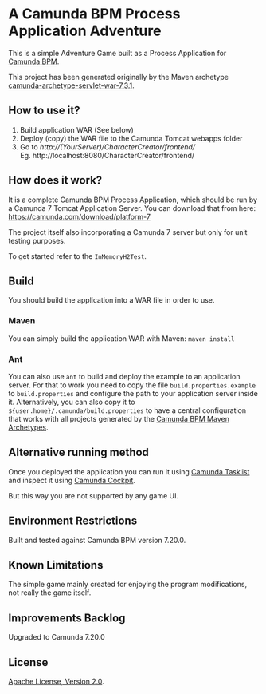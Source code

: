 # A Camunda BPM Process Application Adventure
This is a simple Adventure Game built as a Process Application for [Camunda BPM](http://docs.camunda.org).

This project has been generated originally by the Maven archetype
[camunda-archetype-servlet-war-7.3.1](http://docs.camunda.org/latest/guides/user-guide/#process-applications-maven-project-templates-archetypes).

## How to use it?
1. Build application WAR (See below)
2. Deploy (copy) the WAR file to the Camunda Tomcat webapps folder
3. Go to *http://(YourServer)/CharacterCreator/frontend/*  
   Eg. http://localhost:8080/CharacterCreator/frontend/

## How does it work?
It is a complete Camunda BPM Process Application, which should be run by a Camunda 7 Tomcat Application Server.
You can download that from here: https://camunda.com/download/platform-7

The project itself also incorporating a Camunda 7 server but only for unit testing purposes.

To get started refer to the `InMemoryH2Test`.

## Build
You should build the application into a WAR file in order to use.

### Maven
You can simply build the application WAR with Maven: `maven install`

### Ant
You can also use `ant` to build and deploy the example to an application server.
For that to work you need to copy the file `build.properties.example` to `build.properties`
and configure the path to your application server inside it.
Alternatively, you can also copy it to `${user.home}/.camunda/build.properties`
to have a central configuration that works with all projects generated by the
[Camunda BPM Maven Archetypes](http://docs.camunda.org/latest/guides/user-guide/#process-applications-maven-project-templates-archetypes).

## Alternative running method
Once you deployed the application you can run it using
[Camunda Tasklist](http://docs.camunda.org/latest/guides/user-guide/#tasklist)
and inspect it using
[Camunda Cockpit](http://docs.camunda.org/latest/guides/user-guide/#cockpit).

But this way you are not supported by any game UI.

## Environment Restrictions
Built and tested against Camunda BPM version 7.20.0.


## Known Limitations
The simple game mainly created for enjoying the program modifications, not really the game itself.


## Improvements Backlog
Upgraded to Camunda 7.20.0

## License
[Apache License, Version 2.0](http://www.apache.org/licenses/LICENSE-2.0).

<!-- HTML snippet for index page
  <tr>
    <td><img src="snippets/CharacterCreator/src/main/resources/process.png" width="100"></td>
    <td><a href="snippets/CharacterCreator">Camunda BPM Process Application</a></td>
    <td>A Process Application for [Camunda BPM](http://docs.camunda.org).</td>
  </tr>
-->